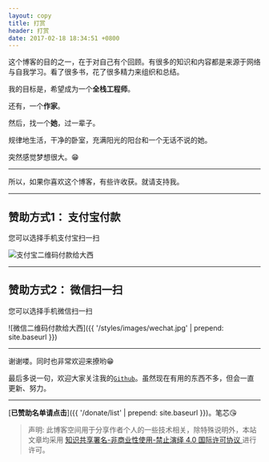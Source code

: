 ```yaml
---
layout: copy
title: 打赏
header: 打赏
date: 2017-02-18 18:34:51 +0800
---
```


这个博客的目的之一，在于对自己有个回顾。有很多的知识和内容都是来源于网络与自我学习。看了很多书，花了很多精力来组织和总结。

我的目标是，希望成为一个**全栈工程师**。

还有，一个**作家**。

然后，找一个**她**，过一辈子。

规律地生活，干净的卧室，充满阳光的阳台和一个无话不说的她。

突然感觉梦想很大。😁

-----------------------------------------

所以，如果你喜欢这个博客，有些许收获。就请支持我。

-----------------------------------------

## 赞助方式1： 支付宝付款

您可以选择手机支付宝扫一扫

<img src="{{ '/styles/images/zhifubao.jpg' | prepend: site.baseurl }}" alt="支付宝二维码付款给大西" />

-----------------------------------------

## 赞助方式2： 微信扫一扫

您可以选择手机微信扫一扫

![微信二维码付款给大西]({{ '/styles/images/wechat.jpg' | prepend: site.baseurl }})

------------------------------------------

谢谢喽。同时也非常欢迎来撩哟😁


最后多说一句，欢迎大家关注我的[`Github`](https://github.com/banlangen)。虽然现在有用的东西不多，但会一直更新、努力。

-------------------------------------------

[**已赞助名单请点击**]({{ '/donate/list' | prepend: site.baseurl }})。笔芯😘

>声明: 此博客空间用于分享作者个人的一些技术相关，除特殊说明外，本站文章均采用 <a rel="license" href="https://creativecommons.org/licenses/by-nc-nd/4.0/deed.zh"> 知识共享署名-非商业性使用-禁止演绎 4.0 国际许可协议 </a>进行许可。
